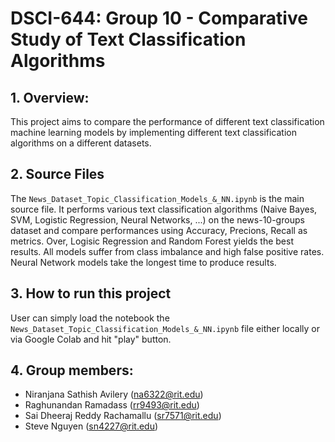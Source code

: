 # DSCI-644: Group 10 - Comparative Study of Text Classification Algorithms 

## 1. Overview:

This project aims to compare the performance of different text classification machine learning models by implementing different text classification algorithms on a different datasets.

## 2. Source Files

The `News_Dataset_Topic_Classification_Models_&_NN.ipynb` is the main source file. It performs various text classification algorithms (Naive Bayes, SVM, Logistic Regression, Neural Networks, ...) on the news-10-groups dataset and compare performances using Accuracy, Precions, Recall as metrics. Over, Logisic Regression and Random Forest yields the best results. All models suffer from class imbalance and high false positive rates. Neural Network models take the longest time to produce results. 

## 3. How to run this project
User can simply load the notebook the `News_Dataset_Topic_Classification_Models_&_NN.ipynb` file either locally or via Google Colab and hit "play" button. 


## 4. Group members:
- Niranjana Sathish Avilery (na6322@rit.edu)
- Raghunandan Ramadass (rr9493@rit.edu)
- Sai Dheeraj Reddy Rachamallu (sr7571@rit.edu)
- Steve Nguyen (sn4227@rit.edu)